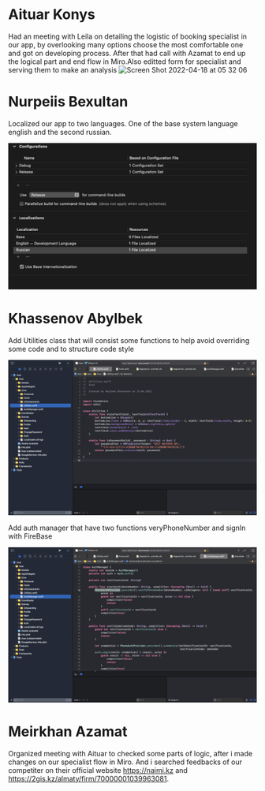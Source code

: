 # Aituar Konys
Had an meeting with Leila on detailing the logistic of booking specialist in our app, by overlooking many options choose the most comfortable one and got on developing process. After that had call with Azamat to end up the logical part and end flow in Miro.Also editted form for specialist and serving them to make an analysis
<img width="641" alt="Screen Shot 2022-04-18 at 05 32 06" src="https://user-images.githubusercontent.com/99612071/163736403-9b110911-77da-4be0-9b45-ecf31cfad521.png">

# Nurpeiis Bexultan

Localized our app to two languages. One of the base system language english and the second russian.

![alt text](../images/ios/week12_bex.jpeg)

# Khassenov Abylbek 

Add Utilities class that will consist some functions to help avoid overriding some code and to structure code style

![alt text](../images/ios/Week12/1.png)

Add auth manager that have two functions veryPhoneNumber and signIn with FireBase

![alt text](../images/ios/Week12/2.png)


# Meirkhan Azamat
Organized meeting with Aituar to checked some parts of logic, after i made changes on our specialist flow in Miro. And i searched feedbacks of our competiter on their official website https://naimi.kz and https://2gis.kz/almaty/firm/70000001039963081.
